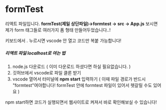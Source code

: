 # formTest

리액트 파일입니다. 
**formTest(제일 상단파일)->formtest -> src -> App.js** 보시면 제가 form 태그들로
여러가지 폼 형태 만들어두었습니다..!

키보드에서 . 누르시면 vscode 안 열고 코드만 복붙 가능합니다!

##### 리액트 파일 localhost로 여는 법
1. node.js 다운로드 ( 이미 다운로드 하셨다면 하실 필요없습니다. )
2. 깃허브에서 vscode로 파일 클론 받기
3. vscode 열어서 터미널에 **npm start** 입력하기
( 이때 파일 경로가 반드시 "formtest"여야합니다!
formTest 안에 formtest 파일이 있어서 헷갈릴 수도 있어요 )

npm start하면 코드가 실행되면서 웹사이트로 켜져서 바로 확인해보실 수 있습니다!


